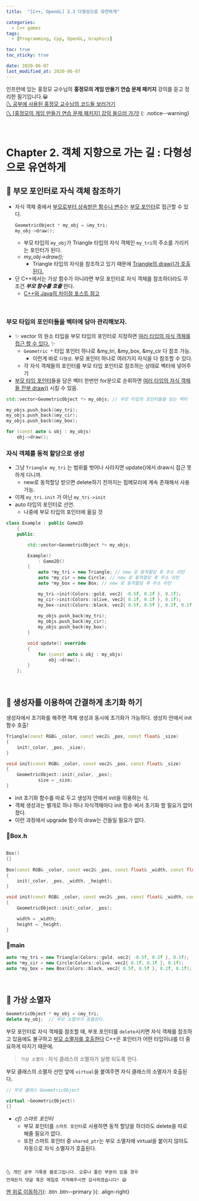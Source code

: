 ```yaml
---
title:  "[C++, OpenGL] 2.3 다형성으로 유연하게" 

categories:
  - C++ games
tags:
  - [Programming, Cpp, OpenGL, Graphics]

toc: true
toc_sticky: true

date: 2020-06-07
last_modified_at: 2020-06-07
---
```


인프런에 있는 홍정모 교수님의 **홍정모의 게임 만들기 연습 문제 패키지** 강의를 듣고 정리한 필기입니다.😀   
[🌜 공부에 사용된 홍정모 교수님의 코드들 보러가기](https://github.com/jmhong-simulation/GameDevPracticePackage)   
[🌜 [홍정모의 게임 만들기 연습 문제 패키지] 강의 들으러 가기!](https://www.inflearn.com/course/c-2)
{: .notice--warning}

<br>

# Chapter 2. 객체 지향으로 가는 길 : 다형성으로 유연하게

## 🔔 부모 포인터로 자식 객체 참조하기

- 자식 객체 중에서 <u>부모로부터 상속받은 함수나 변수</u>는 <u>부모 포인터</u>로 접근할 수 있다.
  ```cpp
  GeometricObject * my_obj = &my_tri;
  my_obj->draw();
  ```
  - 부모 타입의 `my_obj`가 Triangle 타입의 자식 객체인 `my_tri`의 주소를 가리키는 포인터가 된다.
  - *my_obj->draw();*
    - Triangle 타입의 자식을 참조하고 있기 때문에 <u>Triangle의 draw()가 호출된다.</u>
- 단 C++에서는 가상 함수가 아니라면 부모 포인터로 자식 객체를 참조하더라도 무조건 ***부모 함수를 호출*** 한다.
  - [C++와 Java의 차이점 포스트 참고](https://ansohxxn.github.io/c++%20games/chapter2-2/#java%EC%99%80-c%EC%9D%98-%EC%B0%A8%EC%9D%B4%EC%A0%90)

<br>

### 부모 타입의 포인터들을 벡터에 담아 관리해보자.

- ✨ vector 의 원소 타입을 부모 타입의 포인터로 지정하면 <u>여러 타입의 자식 객체를 접근 할 수 있다.</u> ✨
  - `Geometric *` 타입 포인터 하나로 &my_tri, &my_box, &my_cir 다 참조 가능.
    - 이런게 바로 `다형성`. 부모 포인터 하나로 여러가지 자식을 다 참조할 수 있다.
  - 각 자식 객체들의 포인터를 부모 타입 포인터로 참조하는 상태로 벡터에 넣어주기 
- <u>부모 타입 포인터</u>들을 담은 벡터 한번만 for문으로 순회하면 <u>여러 타입의 자식 객체들 전부 draw()</u> 시킬 수 있음. 

```cpp
std::vector<GeometricObject *> my_objs; // 부모 타입의 포인터들을 담는 벡터

my_objs.push_back(&my_tri);   
my_objs.push_back(&my_cir);
my_objs.push_back(&my_box);

for (const auto & obj : my_objs)   
	obj->draw();
```

### 자식 객체를 동적 할당으로 생성
- 그냥 `Triangle my_tri` 는 범위를 벗어나 사라지면 update()에서 draw시 접근 못하게 디니까.
  - new로 동적할당 받으면 delete하기 전까지는 힙메모리에 계속 존재해서 사용 가능.
- 이제 `my_tri.init` 가 아닌 `my_tri->init`
- auto 타입의 포인터로 선언.
  - 나중에 부모 타입의 포인터에 옮길 것 

```cpp
class Example : public Game2D
	{
	public:

		std::vector<GeometricObject *> my_objs;

		Example()
			: Game2D()
		{
			auto *my_tri = new Triangle; // new 로 동적할당 후 주소 리턴
			auto *my_cir = new Circle; // new 로 동적할당 후 주소 리턴
			auto *my_box = new Box; // new 로 동적할당 후 주소 리턴

			my_tri->init(Colors::gold, vec2{ -0.5f, 0.2f }, 0.1f);
			my_cir->init(Colors::olive, vec2{ 0.1f, 0.1f }, 0.1f);
			my_box->init(Colors::black, vec2{ 0.5f, 0.5f }, 0.2f, 0.1f);
		
			my_objs.push_back(my_tri);
			my_objs.push_back(my_cir);
			my_objs.push_back(my_box);
		}

		void update() override
		{
			for (const auto & obj : my_objs)
				obj->draw();
		}
	};
```
<br>

## 🔔 생성자를 이용하여 간결하게 초기화 하기
생성자에서 초기화를 해주면 객체 생성과 동시에 초기화가 가능하다. 생성자 안에서 init 함수 호출!

```cpp
Triangle(const RGB& _color, const vec2& _pos, const float& _size)
{
	init(_color, _pos, _size);
}

void init(const RGB& _color, const vec2& _pos, const float& _size)
{
	GeometricObject::init(_color, _pos);
			size = _size;
}
```
- init 초기화 함수를 따로 두고 생성자 안에서 init을 이용하는 식.
- 객체 생성과는 별개로 하나 하나 자식객체마다 init 함수 써서 초기화 할 필요가 없어졌다.
- 이런 과정에서 upgrade 함수의 draw는 건들일 필요가 없다.

### 📜Box.h

```cpp

Box()
{}
		
Box(const RGB& _color, const vec2& _pos, const float& _width, const float& _height)  // 생성자
{
	init(_color, _pos, _width, _height);
}

void init(const RGB& _color, const vec2& _pos, const float& _width, const float& _height)
{
	GeometricObject::init(_color, _pos);

	width = _width;
	height = _height;
}
```
### 📜main

```cpp
auto *my_tri = new Triangle(Colors::gold, vec2{ -0.5f, 0.2f }, 0.1f);
auto *my_cir = new Circle(Colors::olive, vec2{ 0.1f, 0.1f }, 0.1f);
auto *my_box = new Box(Colors::black, vec2{ 0.5f, 0.5f }, 0.2f, 0.1f);
```

<br>

## 🔔 가상 소멸자

```cpp
GeometricObject * my_obj = &my_tri;
delete my_obj;  // 부모 소멸자가 호출된다.
```
부모 포인터로 자식 객체를 참조할 때, 부포 포인터를 `delete`시키면 자식 객체를 참조하고 있음에도 불구하고 <u>부모 소멸자를 호출한다</u> C++은 포인터가 어떤 타입이냐를 더 중요하게 따지기 때문에.

> `가상 소멸자` : 자식 클래스의 소멸자가 실행 되도록 한다.

부모 클래스의 소멸자 선언 앞에 `virtual`을 붙여주면 자식 클래스의 소멸자가 호출된다.

```cpp
// 부모 클래스 GeometricObject

virtual ~GeometricObject()
{}
```

- *cf) 스마트 포인터*
  - 부모 포인터를 `스마트 포인터`로 사용하면 동적 할당을 하더라도 delete을 따로 해줄 필요가 없다. 
  - 또한 스마트 포인터 중 `shared_ptr`는 부모 소멸자에 virtual을 붙이지 않아도 자동으로 자식 소멸자가 호출된다.


<br>

    🌜 개인 공부 기록용 블로그입니다. 오류나 틀린 부분이 있을 경우 
    언제든지 댓글 혹은 메일로 지적해주시면 감사하겠습니다! 😄

[맨 위로 이동하기](#){: .btn .btn--primary }{: .align-right}